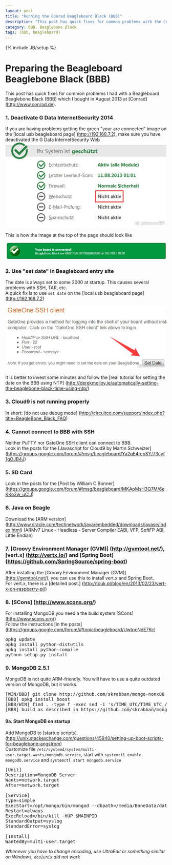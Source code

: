 ```yaml
---
layout: post
title: "Running the Conrad Beagleboard Black (BBB)"
description: "This post has quick fixes for common problems with the Conrad Beaglebone Black (BBB)."
category: BBB, Beaglebone Black
tags: (bbb, beagleboard)
---
```

{% include JB/setup %}

# Preparing the Beagleboard Beaglebone Black (BBB)

This post has quick fixes for common problems I had with a Beagleboard Beaglebone Black (BBB) which I bought in August 2013 at [Conrad] (http://www.conrad.de).

### 1. Deactivate G Data InternetSecurity 2014
If you are having problems getting the green "your are connected" image on the [local usb beagleboard page] (http://192.168.7.2), make sure you have deactivated the G Data InternetSecurity Web
<img src="/assets/2013-08-10-running-the-conrad-beagleboard-black-bbb/img/webschutz.jpg" />

This is how the image at the top of the page should look like

<img src="/assets/2013-08-10-running-the-conrad-beagleboard-black-bbb/img/connected.jpg" />

### 2. Use "set date" in Beagleboard entry site
The date is always set to some 2000 at startup. This causes several problems with SSH, TAR, etc.  
A quick fix is to use `set date` on the [local usb beagleboard page] (http://192.168.7.2)

<img src="/assets/2013-08-10-running-the-conrad-beagleboard-black-bbb/img/setdate.jpg" />

It is better to invest some minutes and follow the [real tutorial for setting the date on the BBB using NTP] (http://derekmolloy.ie/automatically-setting-the-beaglebone-black-time-using-ntp/)

### 3. Cloud9 is not running properly
In short: [do not use debug mode] (http://circuitco.com/support/index.php?title=BeagleBone_Black_FAQ)

### 4. Cannot connect to BBB with SSH
Neither PuTTY nor GateOne SSH client can connect to BBB.  
Look in the posts for the [Javascript for Cloud9 by Martin Schweizer] (https://groups.google.com/forum/#!msg/beagleboard/Ya2qE4repSY/73cyf1gOJB4J)

### 5. SD Card
Look in the posts for the [Post by William C Bonner] (https://groups.google.com/forum/#!msg/beagleboard/MKApMsH3Q7M/6eKKo2w_uCIJ)

### 6. Java on Beagle
Download the [ARM version] (http://www.oracle.com/technetwork/java/embedded/downloads/javase/index.html) (ARMv7 Linux - Headless - Server Compiler EABI, VFP, SoftFP ABI, Little Endian)

### 7. [Groovy Environment Manager (GVM)] (http://gvmtool.net/), [vert.x] (http://vertx.io/) and [Spring Boot] (https://github.com/SpringSource/spring-boot)
After installing the [Groovy Environment Manager (GVM)] (http://gvmtool.net/), you can use this to install vert.x and Spring Boot.  
For vert.x, there is a [detailed post.] (http://touk.pl/blog/en/2013/02/23/vert-x-on-raspberry-pi/)

### 8. [SCons] (http://www.scons.org/)
For installing MongoDB you need a the build system [SCons] (http://www.scons.org/)  
Follow the instructions [in the posts] (https://groups.google.com/forum/#!topic/beagleboard/UwtpcNdE7Kc)
<pre>
opkg update
opkg install python-distutils
opkg install python-compile
python setup.py install
</pre>

### 9. MongoDB 2.5.1
MongoDB is not quite ARM-friendly. You will have to use a quite outdated version of MongoDB, but it works.

<pre>
[WIN/BBB] git clone http://github.com/skrabban/mongo-nonx86 (I did this on Windows, as well as the replace step)
[BBB] opkg install boost
[BBB/WIN] find . -type f -exec sed -i 's/TIME_UTC/TIME_UTC_/' {} \; (or use UltraEdit with replace, then zip and copy with WinSCP to BBB)
[BBB] build as described in https://github.com/skrabban/mongo-nonx86/blob/master/docs/building.md
</pre>

#### 9a. Start MongoDB on startup
Add MongoDB to [startup scripts]. (http://unix.stackexchange.com/questions/45940/setting-up-boot-scripts-for-beaglebone-angstrom)  
Customize file `/etc/systemd/system/multi-user.target.wants/mongodb.service`, start with `systemctl enable mongodb.service` and `systemctl start mongodb.service`

<pre>
[Unit]
Description=MongoDB Server
Wants=network.target
After=network.target

[Service]
Type=simple
ExecStart=/opt/mongo/bin/mongod --dbpath=/media/BoneData/data/db --rest
Restart=always
ExecReload=/bin/kill -HUP $MAINPID
StandardOutput=syslog
StandardError=syslog

[Install]
WantedBy=multi-user.target
</pre>
*Whenever you have to change encoding, use UltraEdit or something similar on Windows, `dos2unix` did not work*